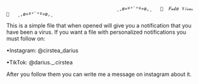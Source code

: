                                             ¸,ø¤º°`°º¤ø,¸   🎀  𝐹𝒶𝓀𝑒 𝒱𝒾𝓇𝓊𝓈  🎀   ¸,ø¤º°`°º¤ø,¸    
This is a simple file that when opened will give you a notification that you have been a virus. If you want a file with personalized notifications you must follow on:

•Instagram: @cirstea_darius

•TikTok: @darius._.cirstea

After you follow them you can write me a message on instagram about it.
